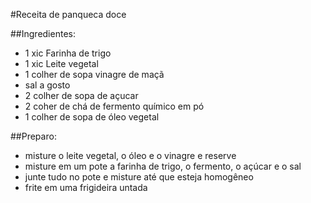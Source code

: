 #Receita de panqueca doce

##Ingredientes:

- 1 xic Farinha de trigo
- 1 xic Leite vegetal
- 1 colher de sopa vinagre de maçã
- sal a gosto
- 2 colher de sopa de açucar
- 2 coher de chá de fermento químico em pó
- 1 colher de sopa de óleo vegetal

##Preparo:

- misture o leite vegetal, o óleo e o vinagre e reserve
- misture em um pote a farinha de trigo, o fermento, o açúcar e o sal
- junte tudo no pote e misture até que esteja homogêneo
- frite em uma frigideira untada
